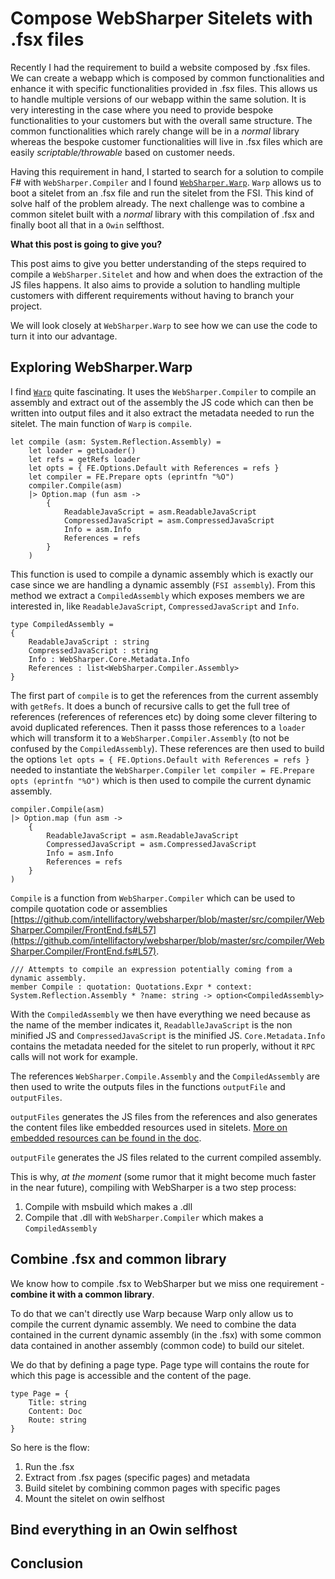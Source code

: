 # Compose WebSharper Sitelets with .fsx files

Recently I had the requirement to build a website composed by .fsx files.
We can create a webapp which is composed by common functionalities and enhance it with specific functionalities provided in .fsx files.
This allows us to handle multiple versions of our webapp within the same solution.
It is very interesting in the case where you need to provide bespoke functionalities to your customers but with the overall same structure.
The common functionalities which rarely change will be in a _normal_ library whereas the bespoke customer functionalities will live in .fsx files which are easily _scriptable/throwable_ based on customer needs.

Having this requirement in hand, I started to search for a solution to compile F# with `WebSharper.Compiler` and I found [`WebSharper.Warp`](https://github.com/intellifactory/websharper.warp).
`Warp` allows us to boot a sitelet from an .fsx file and run the sitelet from the FSI. This kind of solve half of the problem already.
The next challenge was to combine a common sitelet built with a _normal_ library with this compilation of .fsx and finally boot all that in a `Owin` selfthost.

__What this post is going to give you?__

This post aims to give you better understanding of the steps required to compile a `WebSharper.Sitelet` and how and when does the extraction of the JS files happens.
It also aims to provide a solution to handling multiple customers with different requirements without having to branch your project.

We will look closely at `WebSharper.Warp` to see how we can use the code to turn it into our advantage.

## Exploring WebSharper.Warp

I find [`Warp`](https://github.com/intellifactory/websharper.warp/blob/master/WebSharper.Warp/Warp.fs)
 quite fascinating. It uses the `WebSharper.Compiler` to compile an assembly and extract out of the assembly the JS code which can then be written into output files and it also extract the metadata needed to run the sitelet.
 The main function of `Warp` is `compile`.

```
let compile (asm: System.Reflection.Assembly) =
    let loader = getLoader()
    let refs = getRefs loader
    let opts = { FE.Options.Default with References = refs }
    let compiler = FE.Prepare opts (eprintfn "%O")
    compiler.Compile(asm)
    |> Option.map (fun asm ->
        {
            ReadableJavaScript = asm.ReadableJavaScript
            CompressedJavaScript = asm.CompressedJavaScript
            Info = asm.Info
            References = refs
        }
    )
```

This function is used to compile a dynamic assembly which is exactly our case since we are handling a dynamic assembly (`FSI assembly`).
From this method we extract a `CompiledAssembly` which exposes members we are interested in, like `ReadableJavaScript`, `CompressedJavaScript` and `Info`.

```
type CompiledAssembly =
{
    ReadableJavaScript : string
    CompressedJavaScript : string
    Info : WebSharper.Core.Metadata.Info
    References : list<WebSharper.Compiler.Assembly>
}
```

The first part of `compile` is to get the references from the current assembly with `getRefs`.
It does a bunch of recursive calls to get the full tree of references (references of references etc) by doing some clever filtering to avoid duplicated references.
Then it passs those references to a `loader` which will transform it to a `WebSharper.Compiler.Assembly` (to not be confused by the `CompiledAssembly`).
These references are then used to build the options `let opts = { FE.Options.Default with References = refs }`
needed to instantiate the `WebSharper.Compiler` `let compiler = FE.Prepare opts (eprintfn "%O")` which is then used to compile the current dynamic assembly.

```
compiler.Compile(asm)
|> Option.map (fun asm ->
    {
        ReadableJavaScript = asm.ReadableJavaScript
        CompressedJavaScript = asm.CompressedJavaScript
        Info = asm.Info
        References = refs
    }
)
```

`Compile` is a function from `WebSharper.Compiler` which can be used to compile quotation code or assemblies [https://github.com/intellifactory/websharper/blob/master/src/compiler/WebSharper.Compiler/FrontEnd.fs#L57](https://github.com/intellifactory/websharper/blob/master/src/compiler/WebSharper.Compiler/FrontEnd.fs#L57).

```
/// Attempts to compile an expression potentially coming from a dynamic assembly.
member Compile : quotation: Quotations.Expr * context: System.Reflection.Assembly * ?name: string -> option<CompiledAssembly>
```

With the `CompiledAssembly` we then have everything we need because as the name of the member indicates it, `ReadablleJavaScript` is the non minified JS and `CompressedJavaScript` is the minified JS.
`Core.Metadata.Info` contains the metadata needed for the sitelet to run properly, without it `RPC` calls will not work for example.

The references `WebSharper.Compile.Assembly` and the `CompiledAssembly` are then used to write the outputs files in the functions `outputFile` and `outputFiles`.

`outputFiles` generates the JS files from the references and also generates the content files like embedded resources used in sitelets. [More on embedded resources can be found in the doc](http://www.websharper.com/docs/resources).

`outputFile` generates the JS files related to the current compiled assembly.

This is why, _at the moment_ (some rumor that it might become much faster in the near future), compiling with WebSharper is a two step process:
 1. Compile with msbuild which makes a .dll
 2. Compile that .dll with `WebSharper.Compiler` which makes a `CompiledAssembly`

## Combine .fsx and common library

We know how to compile .fsx to WebSharper but we miss one requirement - __combine it with a common library__.

To do that we can't directly use Warp because Warp only allow us to compile the current dynamic assembly. We need to combine the data contained in the current dynamic assembly (in the .fsx) with some common data contained in another assembly (common code) to build our sitelet.

We do that by defining a page type.
Page type will contains the route for which this page is accessible and the content of the page.

```
type Page = {
    Title: string
    Content: Doc
    Route: string
}
```

So here is the flow:

 1. Run the .fsx
 2. Extract from .fsx pages (specific pages) and metadata
 3. Build sitelet by combining common pages with specific pages
 4. Mount the sitelet on owin selfhost

## Bind everything in an Owin selfhost

## Conclusion
